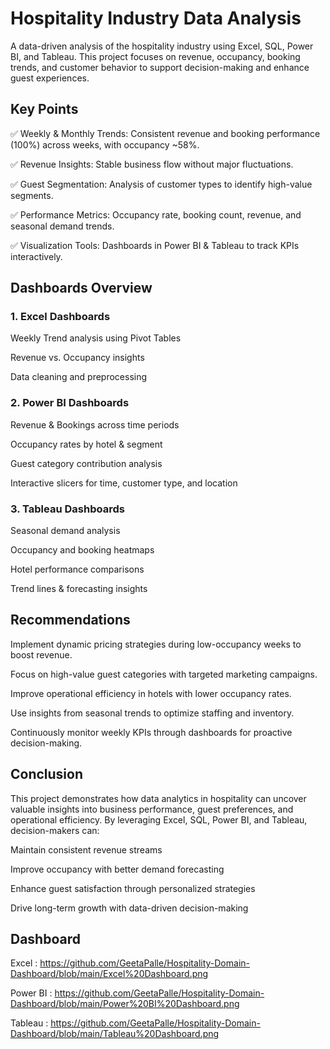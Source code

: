 # Hospitality Industry Data Analysis

A data-driven analysis of the hospitality industry using Excel, SQL, Power BI, and Tableau. This project focuses on revenue, occupancy, booking trends, and customer behavior to support decision-making and enhance guest experiences.

 ## Key Points

✅ Weekly & Monthly Trends: Consistent revenue and booking performance (100%) across weeks, with occupancy ~58%.

✅ Revenue Insights: Stable business flow without major fluctuations.

✅ Guest Segmentation: Analysis of customer types to identify high-value segments.

✅ Performance Metrics: Occupancy rate, booking count, revenue, and seasonal demand trends.

✅ Visualization Tools: Dashboards in Power BI & Tableau to track KPIs interactively.

## Dashboards Overview
### 1. Excel Dashboards

Weekly Trend analysis using Pivot Tables

Revenue vs. Occupancy insights

Data cleaning and preprocessing

### 2. Power BI Dashboards

Revenue & Bookings across time periods

Occupancy rates by hotel & segment

Guest category contribution analysis

Interactive slicers for time, customer type, and location

### 3. Tableau Dashboards

Seasonal demand analysis

Occupancy and booking heatmaps

Hotel performance comparisons

Trend lines & forecasting insights

## Recommendations

Implement dynamic pricing strategies during low-occupancy weeks to boost revenue.

Focus on high-value guest categories with targeted marketing campaigns.

Improve operational efficiency in hotels with lower occupancy rates.

Use insights from seasonal trends to optimize staffing and inventory.

Continuously monitor weekly KPIs through dashboards for proactive decision-making.

## Conclusion

This project demonstrates how data analytics in hospitality can uncover valuable insights into business performance, guest preferences, and operational efficiency.
By leveraging Excel, SQL, Power BI, and Tableau, decision-makers can:

Maintain consistent revenue streams

Improve occupancy with better demand forecasting

Enhance guest satisfaction through personalized strategies

Drive long-term growth with data-driven decision-making

## Dashboard

Excel : https://github.com/GeetaPalle/Hospitality-Domain-Dashboard/blob/main/Excel%20Dashboard.png

Power BI : https://github.com/GeetaPalle/Hospitality-Domain-Dashboard/blob/main/Power%20BI%20Dashboard.png

Tableau : https://github.com/GeetaPalle/Hospitality-Domain-Dashboard/blob/main/Tableau%20Dashboard.png
